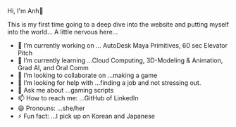 Hi, I'm Anh👋

This is my first time going to a deep dive into the website and putting myself into the world...
A little nervous here...

- 🔭 I’m currently working on ... AutoDesk Maya Primitives, 60 sec Elevator Pitch
- 🌱 I’m currently learning ...Cloud Computing, 3D-Modeling & Animation, Grad AI, and Oral Comm
- 👯 I’m looking to collaborate on ...making a game
- 🤔 I’m looking for help with ...finding a job and not stressing out.
- 💬 Ask me about ...gaming scripts 
- 📫 How to reach me: ...GitHub of LinkedIn
- 😄 Pronouns: ...she/her
- ⚡ Fun fact: ...I pick up on Korean and Japanese

<!--
**anguyen0840/anguyen0840** is a ✨ _special_ ✨ repository because its `README.md` (this file) appears on your GitHub profile.

Here are some ideas to get you started:

- 🔭 I’m currently working on ...portfolio
- 🌱 I’m currently learning ...Linux Admin - awk, Programming for IT - Strings, Discrete - Rules of Inference
- 👯 I’m looking to collaborate on ...making a game
- 🤔 I’m looking for help with ...not stressing out
- 💬 Ask me about ...anime
- 📫 How to reach me: ...GitHub or Discord
- 😄 Pronouns: ...she/her
- ⚡ Fun fact: ...I pick up on Korean and Japanese
-->
